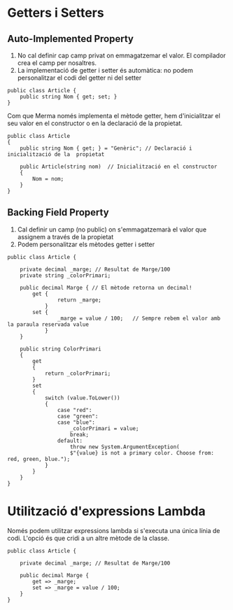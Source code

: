 # Getters i Setters

## Auto-Implemented Property

1. No cal definir cap camp privat on emmagatzemar el valor. El compilador crea el camp per nosaltres.
2. La implementació de getter i setter és automàtica: no podem personalitzar el codi del getter ni del setter

```CSharp
public class Article {
    public string Nom { get; set; }
}
```

Com que Merma només implementa el mètode getter, hem d'inicialitzar el seu valor en el constructor o en la declaració de la propietat.

```CSharp
public class Article
{
    public string Nom { get; } = "Genèric"; // Declaració i inicialització de la  propietat

    public Article(string nom)  // Inicialització en el constructor
    {
        Nom = nom; 
    }
}
```

## Backing Field Property

1. Cal definir un camp (no public) on s'emmagatzemarà el valor que assignem a través de la propietat
2. Podem personalitzar els mètodes getter i setter

```CSharp
public class Article {
    
    private decimal _marge; // Resultat de Marge/100
    private string _colorPrimari;

    public decimal Marge { // El mètode retorna un decimal!
        get { 
                return _marge; 
            }
        set { 
                _marge = value / 100;   // Sempre rebem el valor amb la paraula reservada value
            } 
    }

    public string ColorPrimari
    {
        get
        {
            return _colorPrimari;
        }
        set
        {
            switch (value.ToLower())
            {
                case "red":
                case "green":
                case "blue":
                    _colorPrimari = value;
                    break;
                default:
                    throw new System.ArgumentException(
                    $"{value} is not a primary color. Choose from: red, green, blue.");
            }
        }
    }
}

```

# Utilització d'expressions Lambda

Només podem utilitzar expressions lambda si s'executa una única línia de codi. L'opció és que cridi a un altre mètode de la classe.

```CSharp
public class Article {
    
    private decimal _marge; // Resultat de Marge/100
    
    public decimal Marge { 
        get => _marge; 
        set => _marge = value / 100;   
    }
}

```
